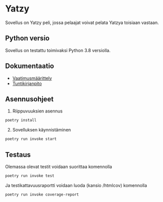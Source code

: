 # Yatzy
 Sovellus on Yatzy peli, jossa pelaajat voivat pelata Yatzya toisiaan vastaan.

 ## Python versio
 Sovellus on testattu toimivaksi Python 3.8 versiolla.


## Dokumentaatio
- [Vaatimusmäärittely](https://github.com/ulmala/ot-harjoitustyo/blob/master/dokumentaatio/vaatimusmaarittely.md)  
- [Tuntikirjanpito](https://github.com/ulmala/ot-harjoitustyo/blob/master/dokumentaatio/tuntikirjanpito.md)  


## Asennusohjeet

1. Riippuvuuksien asennus

```bash
poetry install
```

2. Sovelluksen käynnistäminen

```bash
poetry run invoke start
```

## Testaus

Olemassa olevat testit voidaan suorittaa komennolla  

```bash
poetry run invoke test
```

Ja testikattavuusraportti voidaan luoda (kansio /htmlcov) komennolla  

```bash
poetry run invoke coverage-report
```